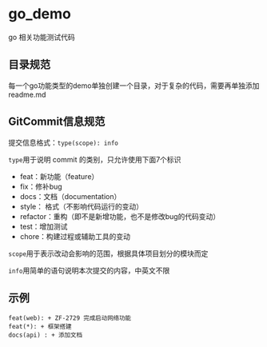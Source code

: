 # go_demo

go 相关功能测试代码

## 目录规范

每一个go功能类型的demo单独创建一个目录，对于复杂的代码，需要再单独添加readme.md

## GitCommit信息规范

提交信息格式：`type(scope): info`

`type`用于说明 commit 的类别，只允许使用下面7个标识

- feat：新功能（feature）
- fix：修补bug
- docs：文档（documentation）
- style： 格式（不影响代码运行的变动）
- refactor：重构（即不是新增功能，也不是修改bug的代码变动）
- test：增加测试
- chore：构建过程或辅助工具的变动

`scope`用于表示改动会影响的范围，根据具体项目划分的模块而定

`info`用简单的语句说明本次提交的内容，中英文不限

## 示例

```
feat(web): + ZF-2729 完成启动网络功能
feat(*): + 框架搭建
docs(api) : + 添加文档
```